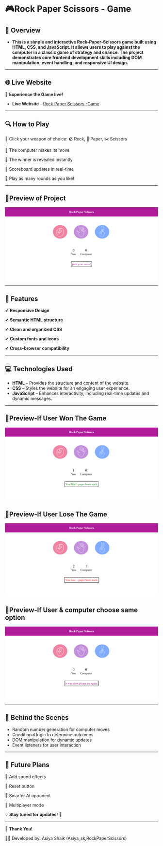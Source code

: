 # 🎮Rock Paper Scissors - Game

## 📌 **Overview**

- **This is a simple and interactive Rock-Paper-Scissors game built using HTML, CSS, and JavaScript. It allows users to play against the computer in a classic game of strategy and chance. The project demonstrates core frontend development skills including DOM manipulation, event handling, and responsive UI design.**

---

## 🌐 **Live Website**
🚀 **Experience the Game live!**
- **Live Website** - [Rock Paper Scissors -Game](https://bhavani-mhrl.github.io/rockPaperScissors-project/)

---

## 🔍 **How to Play**

🔹 Click your weapon of choice: 🪨 Rock, 📄 Paper, ✂️ Scissors

🔹 The computer makes its move

🔹 The winner is revealed instantly

🔹 Scoreboard updates in real-time

🔹 Play as many rounds as you like!


---

## 📸Preview of Project

![Rock Paper Scissor Preview](https://github.com/bhavani-mhrl/rockPaperScissors-project/blob/1efd0c12516f9d9397aa56ffd8f79227d0772465/Screenshot%202025-09-23%20200543.png)

---

## 🌟 Features

✔ **Responsive Design** 

✔ **Semantic HTML structure**

✔ **Clean and organized CSS**

✔ **Custom fonts and icons**

✔ **Cross-browser compatibility**


---

## 💻 Technologies Used

- **HTML** – Provides the structure and content of the website.
- **CSS** – Styles the website for an engaging user experience.
- **JavaScript** – Enhances interactivity, including real-time updates and dynamic messages.

---

## 📸Preview-If User Won The Game

![](https://github.com/bhavani-mhrl/rockPaperScissors-project/blob/9f0b6ee6ad792295b278e766f9544cbf5e0a7688/Screenshot%202025-09-23%20200625.png)

## 📸Preview-If User Lose The Game

![](https://github.com/bhavani-mhrl/rockPaperScissors-project/blob/062a3c3a13933de8d656a183037b95a63384728c/Screenshot%202025-09-23%20200653.png)

## 📸Preview-If User & computer choose same option

![](https://github.com/bhavani-mhrl/rockPaperScissors-project/blob/5f18474c35755ff97ba42dfb2307512a1de1f161/Screenshot%202025-09-23%20200605.png)

---

## 🧠 **Behind the Scenes**

- Random number generation for computer moves
- Conditional logic to determine outcomes
- DOM manipulation for dynamic updates
- Event listeners for user interaction

---

## 🚀 Future Plans
🔹  Add sound effects

🔹 Reset button

🔹  Smarter AI opponent

🔹 Multiplayer mode


💡 **Stay tuned for updates!** 🎉

---

🙌 **Thank You!**

👩‍💻 Developed by: Asiya Shaik (Asiya_sk,RockPaperScissors)

